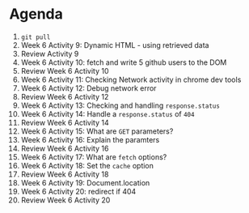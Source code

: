 # Agenda

1. `git pull`
1. Week 6 Activity 9: Dynamic HTML - using retrieved data
1. Review Activity 9
1. Week 6 Activity 10: fetch and write 5 github users to the DOM
1. Review Week 6 Activity 10
1. Week 6 Activity 11: Checking Network activity in chrome dev tools
1. Week 6 Activity 12: Debug network error
1. Review Week 6 Activity 12
1. Week 6 Activity 13: Checking and handling `response.status`
1. Week 6 Activity 14: Handle a `response.status` of `404`
1. Review Week 6 Activity 14
1. Week 6 Activity 15: What are `GET` parameters?
1. Week 6 Activity 16: Explain the paramters
1. Review Week 6 Activity 16
1. Week 6 Activity 17: What are `fetch` options?
1. Week 6 Activity 18: Set the `cache` option
1. Review Week 6 Activity 18
1. Week 6 Activity 19: Document.location
1. Week 6 Activity 20: redirect if 404
1. Review Week 6 Activity 20
